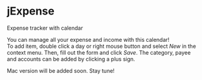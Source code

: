 # jExpense
Expense tracker with calendar

You can manage all your expense and income with this calendar!  
To add item, double click a day or right mouse button and select *New* in the context menu.
Then, fill out the form and click *Save*. The category, payee and accounts can be added by clicking a plus sign.

Mac version will be added soon.  Stay tune!
